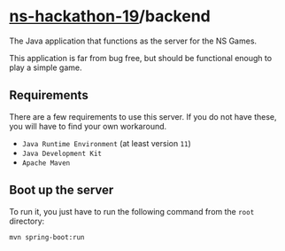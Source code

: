 # [ns-hackathon-19](https://github.com/ns-hackathon-19)/backend
The Java application that functions as the server for the NS Games.

This application is far from bug free, but should be functional enough to play a simple game. 

## Requirements
There are a few requirements to use this server. If you do not have these, you will have to find your own workaround.

+ `Java Runtime Environment` (at least version `11`)
+ `Java Development Kit`
+ `Apache Maven`

## Boot up the server
To run it, you just have to run the following command from the `root` directory:

```console
mvn spring-boot:run
```
